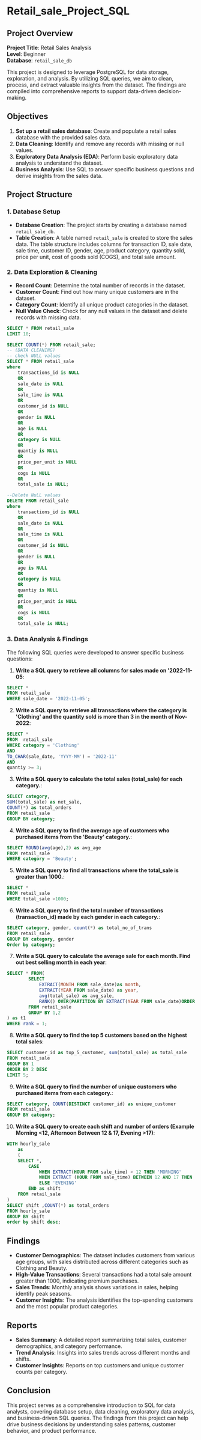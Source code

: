 # Retail_sale_Project_SQL
## Project Overview

**Project Title**: Retail Sales Analysis  
**Level**: Beginner  
**Database**: `retail_sale_db`

This project is designed to leverage PostgreSQL for data storage, exploration, and analysis. By utilizing SQL queries, we aim to clean, process, and extract valuable insights from the dataset. The findings are compiled into comprehensive reports to support data-driven decision-making.

## Objectives

1. **Set up a retail sales database**: Create and populate a retail sales database with the provided sales data.
2. **Data Cleaning**: Identify and remove any records with missing or null values.
3. **Exploratory Data Analysis (EDA)**: Perform basic exploratory data analysis to understand the dataset.
4. **Business Analysis**: Use SQL to answer specific business questions and derive insights from the sales data.

## Project Structure

### 1. Database Setup

- **Database Creation**: The project starts by creating a database named `retail_sale_db`.
- **Table Creation**: A table named `retail_sale` is created to store the sales data. The table structure includes columns for transaction ID, sale date, sale time, customer ID, gender, age, product category, quantity sold, price per unit, cost of goods sold (COGS), and total sale amount.

### 2. Data Exploration & Cleaning

- **Record Count**: Determine the total number of records in the dataset.
- **Customer Count**: Find out how many unique customers are in the dataset.
- **Category Count**: Identify all unique product categories in the dataset.
- **Null Value Check**: Check for any null values in the dataset and delete records with missing data.

```sql
SELECT * FROM retail_sale
LIMIT 10;

SELECT COUNT(*) FROM retail_sale;
-- (DATA CLEANING)
-- check NULL values
SELECT * FROM retail_sale
where 
	transactions_id is NULL
	OR
	sale_date is NULL
	OR
	sale_time is NULL
	OR
	customer_id is NULL
	OR
	gender is NULL
	OR
	age is NULL
	OR
	category is NULL
	OR
	quantiy is NULL
	OR
	price_per_unit is NULL
	OR
	cogs is NULL
	OR
	total_sale is NULL;

--Delete NuLL values
DELETE FROM retail_sale
where 
	transactions_id is NULL
	OR
	sale_date is NULL
	OR
	sale_time is NULL
	OR
	customer_id is NULL
	OR
	gender is NULL
	OR
	age is NULL
	OR
	category is NULL
	OR
	quantiy is NULL
	OR
	price_per_unit is NULL
	OR
	cogs is NULL
	OR
	total_sale is NULL;
```

### 3. Data Analysis & Findings

The following SQL queries were developed to answer specific business questions:

1. **Write a SQL query to retrieve all columns for sales made on '2022-11-05**:
```sql
SELECT * 
FROM retail_sale
WHERE sale_date = '2022-11-05';
```

2. **Write a SQL query to retrieve all transactions where the category is 'Clothing' and the quantity sold is more than 3 in the month of Nov-2022**:
```sql
SELECT *
FROM  retail_sale
WHERE category = 'Clothing'
AND
TO_CHAR(sale_date, 'YYYY-MM') = '2022-11'
AND
quantiy >= 3;
```

3. **Write a SQL query to calculate the total sales (total_sale) for each category.**:
```sql
SELECT category,
SUM(total_sale) as net_sale,
COUNT(*) as total_orders
FROM retail_sale
GROUP BY category;
```

4. **Write a SQL query to find the average age of customers who purchased items from the 'Beauty' category.**:
```sql
SELECT ROUND(avg(age),2) as avg_age
FROM retail_sale
WHERE category = 'Beauty';
```

5. **Write a SQL query to find all transactions where the total_sale is greater than 1000.**:
```sql
SELECT * 
FROM retail_sale
WHERE total_sale >1000;
```

6. **Write a SQL query to find the total number of transactions (transaction_id) made by each gender in each category.**:
```sql
SELECT category, gender, count(*) as total_no_of_trans
FROM retail_sale
GROUP BY category, gender
Order by category;
```

7. **Write a SQL query to calculate the average sale for each month. Find out best selling month in each year**:
```sql
SELECT * FROM(
		SELECT
			EXTRACT(MONTH FROM sale_date)as month,
			EXTRACT(YEAR FROM sale_date) as year,
			avg(total_sale) as avg_sale,
			RANK() OVER(PARTITION BY EXTRACT(YEAR FROM sale_date)ORDER BY AVG(total_sale)DESC) as rank
		FROM retail_sale
		GROUP BY 1,2
) as t1
WHERE rank = 1;
```

8. **Write a SQL query to find the top 5 customers based on the highest total sales**:
```sql
SELECT customer_id as top_5_customer, sum(total_sale) as total_sale
FROM retail_sale
GROUP BY 1
ORDER BY 2 DESC
LIMIT 5;
```

9. **Write a SQL query to find the number of unique customers who purchased items from each category.**:
```sql
SELECT category, COUNT(DISTINCT customer_id) as unique_customer
FROM retail_sale
GROUP BY category;
```

10. **Write a SQL query to create each shift and number of orders (Example Morning <12, Afternoon Between 12 & 17, Evening >17)**:
```sql
WITH hourly_sale
	as
	(
	SELECT *,
		CASE
			WHEN EXTRACT(HOUR FROM sale_time) < 12 THEN 'MORNING'
			WHEN EXTRACT (HOUR FROM sale_time) BETWEEN 12 AND 17 THEN 'AFTERNOON'
			ELSE 'EVENING'
		END as shift
	FROM retail_sale
)
SELECT shift ,COUNT(*) as total_orders
FROM hourly_sale
GROUP BY shift
order by shift desc;
```

## Findings

- **Customer Demographics**: The dataset includes customers from various age groups, with sales distributed across different categories such as Clothing and Beauty.
- **High-Value Transactions**: Several transactions had a total sale amount greater than 1000, indicating premium purchases.
- **Sales Trends**: Monthly analysis shows variations in sales, helping identify peak seasons.
- **Customer Insights**: The analysis identifies the top-spending customers and the most popular product categories.

## Reports

- **Sales Summary**: A detailed report summarizing total sales, customer demographics, and category performance.
- **Trend Analysis**: Insights into sales trends across different months and shifts.
- **Customer Insights**: Reports on top customers and unique customer counts per category.

## Conclusion

This project serves as a comprehensive introduction to SQL for data analysts, covering database setup, data cleaning, exploratory data analysis, and business-driven SQL queries. The findings from this project can help drive business decisions by understanding sales patterns, customer behavior, and product performance.

